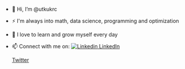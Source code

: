 - 👋 Hi, I’m @utkukrc
- ⚡ I'm always into math, data science, programming and optimization
- 🌱 I love to learn and grow myself every day
- 📫 Connect with me on:
    [![Linkedin](https://i.stack.imgur.com/gVE0j.png) LinkedIn](https://www.linkedin.com/in/utku-karaca)
    
    [Twitter](https://www.twitter.com/utkukrc)


<!---
utkukrc/utkukrc is a ✨ special ✨ repository because its `README.md` (this file) appears on your GitHub profile.
You can click the Preview link to take a look at your changes.
--->
